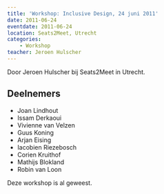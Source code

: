 ```yaml
---
title: 'Workshop: Inclusive Design, 24 juni 2011'
date: 2011-06-24
eventdate: 2011-06-24
location: Seats2Meet, Utrecht
categories:
    - Workshop
teacher: Jeroen Hulscher
---
```


Door Jeroen Hulscher bij Seats2Meet in Utrecht.

## Deelnemers

-   Joan Lindhout
-   Issam Derkaoui
-   Vivienne van Velzen
-   Guus Koning
-   Arjan Eising
-   Iacobien Riezebosch
-   Corien Kruithof
-   Mathijs Blokland
-   Robin van Loon

Deze workshop is al geweest. 
